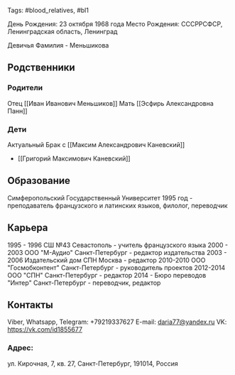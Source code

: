 Tags: #blood_relatives, #bl1

День Рождения: 23 октября 1968 года
Место Рождения: СССРРСФСР, Ленинградская область, Ленинград

Девичья Фамилия - Меньшикова

## Родственники
### Родители
Отец [[Иван Иванович Меньшиков]]
Мать [[Эсфирь Александровна Панн]]

### Дети
Актуальный Брак с [[Максим Александрович Каневский]]
- [[Григорий Максимович Каневский]]

## Образование
Симферопольский Государственный Университет 1995 год - преподаватель французского и латинских языков, филолог, переводчик

## Карьера
1995 - 1996 СШ №43 Севастополь - учитель французского языка
2000 - 2003 ООО "М-Аудио" Санкт-Петербург - редактор издательства
2003 - 2006 Издательский дом СПН Москва - редактор
2010-2010 ООО "Госмобконтент" Санкт-Петербург - руководитель проектов
2012-2014 ООО "СПН" Санкт-Петербург - редактор
2014 - Бюро переводов "Интер" Санкт-Петербург - переводчик, редактор

## Контакты
Viber, Whatsapp, Telegram: +79219337627
E-mail: daria77@yandex.ru
VK: https://vk.com/id1855677

### Адрес:
ул. Кирочная, 7, кв. 27, Санкт-Петербург, 191014, Россия